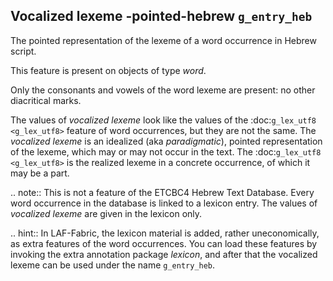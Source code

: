 Vocalized lexeme -pointed-hebrew ``g_entry_heb``
------------------------------------------------
The pointed representation of the lexeme of a word occurrence in Hebrew script.

This feature is present on objects of type *word*.

Only the consonants and vowels of the word lexeme are present: no other diacritical marks.

The values of *vocalized lexeme* look like the values of the :doc:`g_lex_utf8 <g_lex_utf8>` feature
of word occurrences, but they are not the same.
The *vocalized lexeme* is an idealized (aka *paradigmatic*), pointed representation of the lexeme,
which may or may not occur in the text.
The :doc:`g_lex_utf8 <g_lex_utf8>` is the realized lexeme in a concrete occurrence, of which it may be a part.

.. note:: 
    This is not a feature of the ETCBC4 Hebrew Text Database.
    Every word occurrence in the database is linked to a lexicon entry.
    The values of *vocalized lexeme* are given in the lexicon only.

.. hint::
    In LAF-Fabric, the lexicon material is added, rather uneconomically, as extra features 
    of the word occurrences. 
    You can load these features by invoking the extra annotation package *lexicon*, and after
    that the vocalized lexeme can be used under the name ``g_entry_heb``.

